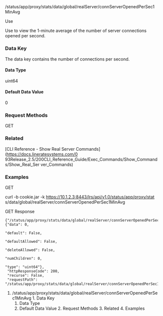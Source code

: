##
/status/app/proxy/stats/data/global/realServer/connServerOpenedPerSec1MinAvg

Use

Use to view the 1-minute average of the number of server connections opened
per second.

### Data Key

The data key contains the number of connections per second.

#### Data Type

uint64

#### Default Data Value

0

### Request Methods

GET

### Related

[CLI Reference - Show Real Server Commands](https://docs.lineratesystems.com/0
93Release_2.5/200CLI_Reference_Guide/Exec_Commands/Show_Commands/Show_Real_Ser
ver_Commands)

### Examples

GET

curl -b cookie.jar -k https://10.1.2.3:8443/lrs/api/v1.0/status/app/proxy/stat
s/data/global/realServer/connServerOpenedPerSec1MinAvg

GET Response

    
    {"/status/app/proxy/stats/data/global/realServer/connServerOpenedPerSec1MinAvg": {"data": 0,
                                                                                       "default": False,
                                                                                       "defaultAllowed": False,
                                                                                       "deleteAllowed": False,
                                                                                       "numChildren": 0,
                                                                                       "type": "uint64"},
     "httpResponseCode": 200,
     "recurse": False,
     "requestPath": "/status/app/proxy/stats/data/global/realServer/connServerOpenedPerSec1MinAvg"}
    

  1. /status/app/proxy/stats/data/global/realServer/connServerOpenedPerSec1MinAvg
    1. Data Key
      1. Data Type
      2. Default Data Value
    2. Request Methods
    3. Related
    4. Examples

